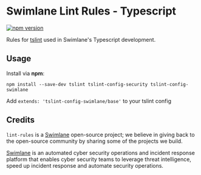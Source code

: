 # Swimlane Lint Rules - Typescript

[![npm version](https://badge.fury.io/js/tslint-config-swimlane.svg)](https://badge.fury.io/js/tslint-config-swimlane)

Rules for [tslint](https://github.com/palantir/tslint) used in Swimlane's Typescript development.

## Usage
Install via **npm**:

`npm install --save-dev tslint tslint-config-security tslint-config-swimlane`

Add `extends: 'tslint-config-swimlane/base'` to your tslint config

## Credits
`lint-rules` is a [Swimlane](http://swimlane.com) open-source project; we
believe in giving back to the open-source community by sharing some of the
projects we build.

[Swimlane](http://www.swimlane.com) is an automated cyber security operations and incident response
platform that enables cyber security teams to leverage threat intelligence,
speed up incident response and automate security operations.
